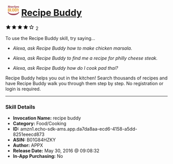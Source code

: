 # &nbsp;<img src="skill_icon" alt="Recipe Buddy icon" width="36"> [Recipe Buddy](http://alexa.amazon.com/#skills/amzn1.echo-sdk-ams.app.da7da8aa-ecd6-4158-a5dd-8251eeecd873)
![4 stars](../../images/ic_star_black_18dp_1x.png)![4 stars](../../images/ic_star_black_18dp_1x.png)![4 stars](../../images/ic_star_black_18dp_1x.png)![4 stars](../../images/ic_star_black_18dp_1x.png)![4 stars](../../images/ic_star_border_black_18dp_1x.png) 2

To use the Recipe Buddy skill, try saying...

* *Alexa, ask Recipe Buddy how to make chicken marsala.*

* *Alexa, ask Recipe Buddy to find me a recipe for philly cheese steak.*

* *Alexa, ask Recipe Buddy how do I cook pad thai?*

Recipe Buddy helps you out in the kitchen!  Search thousands of recipes and have Recipe Buddy walk you through them step by step.  No registration or login is required.

***

### Skill Details

* **Invocation Name:** recipe buddy
* **Category:** Food/Cooking
* **ID:** amzn1.echo-sdk-ams.app.da7da8aa-ecd6-4158-a5dd-8251eeecd873
* **ASIN:** B01G84HZKY
* **Author:** APPX
* **Release Date:** May 30, 2016 @ 09:08:32
* **In-App Purchasing:** No
